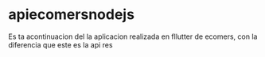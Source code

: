 # apiecomersnodejs
Es ta acontinuacion del la aplicacion realizada en fllutter de ecomers, con la diferencia que este es la api res

